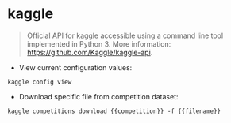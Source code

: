 # kaggle

> Official API for kaggle accessible using a command line tool implemented in Python 3.
> More information: <https://github.com/Kaggle/kaggle-api>.

- View current configuration values:

`kaggle config view`

- Download specific file from competition dataset:

`kaggle competitions download {{competition}} -f {{filename}}`

